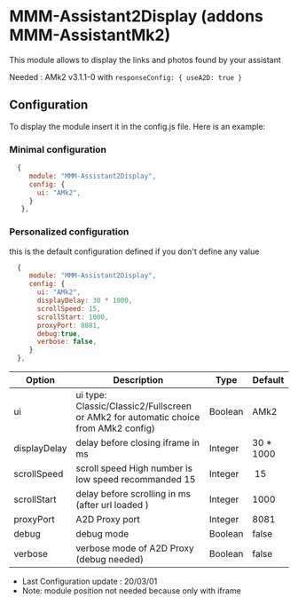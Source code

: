 # MMM-Assistant2Display (addons MMM-AssistantMk2)

This module allows to display the links and photos found by your assistant

Needed : AMk2 v3.1.1-0 with `responseConfig: { useA2D: true }`

## Configuration
To display the module insert it in the config.js file. Here is an example:

### Minimal configuration

```js
  {
     module: "MMM-Assistant2Display",
     config: {
       ui: "AMk2",
     }
   },
```

### Personalized configuration
this is the default configuration defined if you don't define any value

```js
  {
     module: "MMM-Assistant2Display",
     config: {
       ui: "AMk2", 
       displayDelay: 30 * 1000,
       scrollSpeed: 15,
       scrollStart: 1000,
       proxyPort: 8081,
       debug:true,
       verbose: false,
     }
  },
```

| Option  | Description | Type | Default |
| ------- | --- | --- | --- |
| ui | ui type: Classic/Classic2/Fullscreen or AMk2 for automatic choice from AMk2 config) | Boolean | AMk2 |
| displayDelay | delay before closing iframe in ms | Integer | 30 * 1000 |
| scrollSpeed | scroll speed High number is low speed recommanded 15 | Integer | 15 |
| scrollStart | delay before scrolling in ms (after url loaded ) | Integer | 1000 |
| proxyPort | A2D Proxy port | Integer | 8081 |
| debug | debug mode | Boolean | false |
| verbose | verbose mode of A2D Proxy (debug needed) | Boolean | false |


* Last Configuration update : 20/03/01
* Note: module position not needed because only with iframe
